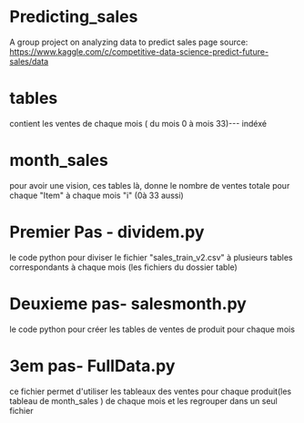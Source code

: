 # Predicting_sales
A group project on analyzing data to predict sales
page source: https://www.kaggle.com/c/competitive-data-science-predict-future-sales/data
# tables
contient les ventes de chaque mois ( du mois 0 à mois 33)--- indéxé
# month_sales
pour avoir une vision, ces tables là, donne le nombre de ventes totale pour chaque "Item" à chaque mois "i" (0à 33 aussi)

# Premier Pas - dividem.py
le code python pour diviser le fichier "sales_train_v2.csv" à plusieurs tables correspondants à chaque mois (les fichiers du dossier table)

# Deuxieme pas- salesmonth.py
le code python pour créer les tables de ventes de produit pour chaque mois

# 3em pas- FullData.py

ce fichier permet d'utiliser les tableaux des ventes pour chaque produit(les tableau de month_sales ) de chaque mois et les regrouper dans un seul fichier


